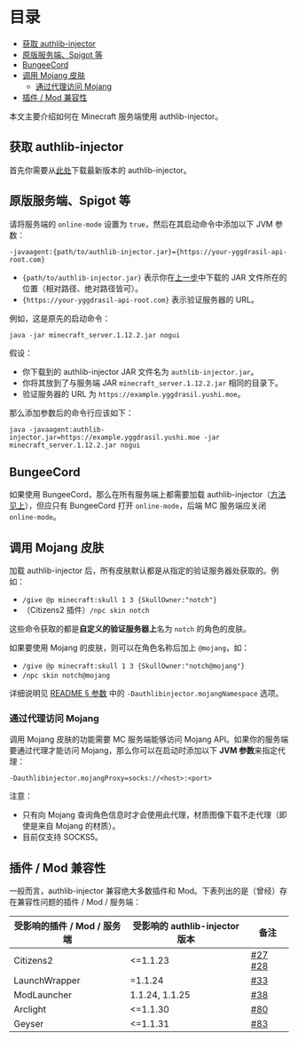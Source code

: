 <!-- START doctoc generated TOC please keep comment here to allow auto update -->
<!-- DON'T EDIT THIS SECTION, INSTEAD RE-RUN doctoc TO UPDATE -->
目录
=================

- [获取 authlib-injector](#%E8%8E%B7%E5%8F%96-authlib-injector)
- [原版服务端、Spigot 等](#%E5%8E%9F%E7%89%88%E6%9C%8D%E5%8A%A1%E7%AB%AFspigot-%E7%AD%89)
- [BungeeCord](#bungeecord)
- [调用 Mojang 皮肤](#%E8%B0%83%E7%94%A8-mojang-%E7%9A%AE%E8%82%A4)
  - [通过代理访问 Mojang](#%E9%80%9A%E8%BF%87%E4%BB%A3%E7%90%86%E8%AE%BF%E9%97%AE-mojang)
- [插件 / Mod 兼容性](#%E6%8F%92%E4%BB%B6--mod-%E5%85%BC%E5%AE%B9%E6%80%A7)

<!-- END doctoc generated TOC please keep comment here to allow auto update -->

本文主要介绍如何在 Minecraft 服务端使用 authlib-injector。

## 获取 authlib-injector

首先你需要从[此处](https://authlib-injector.yushi.moe/)下载最新版本的 authlib-injector。

## 原版服务端、Spigot 等

请将服务端的 `online-mode` 设置为 `true`，然后在其启动命令中添加以下 JVM 参数：

```
-javaagent:{path/to/authlib-injector.jar}={https://your-yggdrasil-api-root.com}
```

- `{path/to/authlib-injector.jar}` 表示你在[上一步](#获取-authlib-injector)中下载的 JAR 文件所在的位置（相对路径、绝对路径皆可）。
- `{https://your-yggdrasil-api-root.com}` 表示验证服务器的 URL。

例如，这是原先的启动命令：

```
java -jar minecraft_server.1.12.2.jar nogui
```

假设：

- 你下载到的 authlib-injector JAR 文件名为 `authlib-injector.jar`。
- 你将其放到了与服务端 JAR `minecraft_server.1.12.2.jar` 相同的目录下。
- 验证服务器的 URL 为 `https://example.yggdrasil.yushi.moe`。

那么添加参数后的命令行应该如下：

```
java -javaagent:authlib-injector.jar=https://example.yggdrasil.yushi.moe -jar minecraft_server.1.12.2.jar nogui
```

## BungeeCord
如果使用 BungeeCord，那么在所有服务端上都需要加载 authlib-injector（[方法见上](#原版服务端spigot-等)），但应只有 BungeeCord 打开 `online-mode`，后端 MC 服务端应关闭 `online-mode`。

## 调用 Mojang 皮肤
加载 authlib-injector 后，所有皮肤默认都是从指定的验证服务器处获取的。例如：
* `/give @p minecraft:skull 1 3 {SkullOwner:"notch"}`
* （Citizens2 插件）`/npc skin notch`

这些命令获取的都是**自定义的验证服务器上**名为 `notch` 的角色的皮肤。

如果要使用 Mojang 的皮肤，则可以在角色名称后加上 `@mojang`，如：
* `/give @p minecraft:skull 1 3 {SkullOwner:"notch@mojang"}`
* `/npc skin notch@mojang`

详细说明见 [README § 参数](https://github.com/yushijinhun/authlib-injector#%E5%8F%82%E6%95%B0) 中的 `-Dauthlibinjector.mojangNamespace` 选项。

### 通过代理访问 Mojang
调用 Mojang 皮肤的功能需要 MC 服务端能够访问 Mojang API。如果你的服务端要通过代理才能访问 Mojang，那么你可以在启动时添加以下 **JVM 参数**来指定代理：
```
-Dauthlibinjector.mojangProxy=socks://<host>:<port>
```
注意：
* 只有向 Mojang 查询角色信息时才会使用此代理，材质图像下载不走代理（即使是来自 Mojang 的材质）。
* 目前仅支持 SOCKS5。

## 插件 / Mod 兼容性
一般而言，authlib-injector 兼容绝大多数插件和 Mod。下表列出的是（曾经）存在兼容性问题的插件 / Mod / 服务端：

|受影响的插件 / Mod / 服务端|受影响的 authlib-injector 版本|备注|
|----|---|----|
|Citizens2|<=1.1.23|[#27](https://github.com/yushijinhun/authlib-injector/issues/27) [#28](https://github.com/yushijinhun/authlib-injector/pull/28)|
|LaunchWrapper|=1.1.24|[#33](https://github.com/yushijinhun/authlib-injector/issues/33)|
|ModLauncher|1.1.24, 1.1.25|[#38](https://github.com/yushijinhun/authlib-injector/pull/38)|
|Arclight|<=1.1.30|[#80](https://github.com/yushijinhun/authlib-injector/issues/80)|
|Geyser|<=1.1.31|[#83](https://github.com/yushijinhun/authlib-injector/issues/83)|
